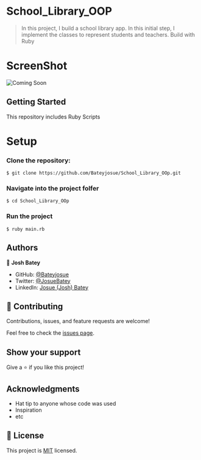 # School_Library_OOP

> In this project, I build a school library app. In this initial step, I implement the classes to represent students and teachers. Build with Ruby

# ScreenShot

![Coming Soon]()

## Getting Started

This repository includes Ruby Scripts

# Setup

### Clone the repository:

    $ git clone https://github.com/Bateyjosue/School_Library_OOp.git

### Navigate into the project folfer

    $ cd School_Library_OOp

### Run the project

    $ ruby main.rb

## Authors

👤 **Josh Batey**

- GitHub: [@Bateyjosue](https://github.com/Bateyjosue)
- Twitter: [@JosueBatey](https://twitter.com/josuebatey)
- LinkedIn: [Josue (Josh) Batey](https://www.linkedin.com/in/josue-ishara/)

## 🤝 Contributing

Contributions, issues, and feature requests are welcome!

Feel free to check the [issues page](../../issues/).

## Show your support

Give a ⭐️ if you like this project!

## Acknowledgments

- Hat tip to anyone whose code was used
- Inspiration
- etc

## 📝 License

This project is [MIT](./LICENSE) licensed.
